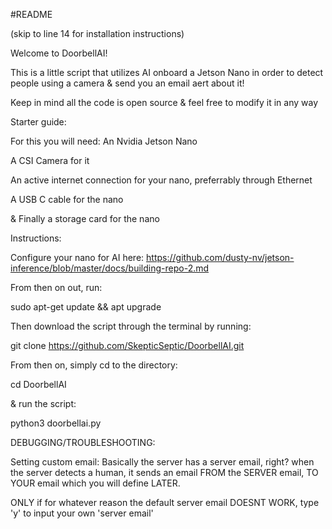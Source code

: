 #README

(skip to line 14 for installation instructions)

Welcome to DoorbellAI!

This is a little script that utilizes AI onboard a Jetson Nano in order to detect people using a camera & send you an email aert about it!

Keep in mind all the code is open source & feel free to modify it in any way




Starter guide:

For this you will need:
An Nvidia Jetson Nano

A CSI Camera for it

An active internet connection for your nano, preferrably through Ethernet

A USB C cable for the nano

& Finally a storage card for the nano






Instructions: 

Configure your nano for AI here:
https://github.com/dusty-nv/jetson-inference/blob/master/docs/building-repo-2.md

From then on out, run:

sudo apt-get update && apt upgrade

Then download the script through the terminal by running:

git clone https://github.com/SkepticSeptic/DoorbellAI.git

From then on, simply cd to the directory:

cd DoorbellAI

& run the script:

python3 doorbellai.py










DEBUGGING/TROUBLESHOOTING:




Setting custom email:
Basically the server has a server email, right? when the server detects a human, it sends an email FROM the SERVER email, TO YOUR email which you will define LATER.

ONLY if for whatever reason the default server email DOESNT WORK, type 'y' to input your own 'server email'

